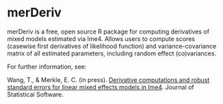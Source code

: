 
# merDeriv

merDeriv is a free, open source R package for computing derivatives of mixed models estimated via lme4. Allows users to compute scores (casewise first derivatives of likelihood function) and variance-covariance matrix of all estimated parameters, including random effect (co)variances.

For further information, see:

Wang, T., & Merkle, E. C. (in press). [Derivative computations and robust standard errors for linear mixed effects models in lme4](https://arxiv.org/abs/1612.04911). Journal of Statistical Software.
